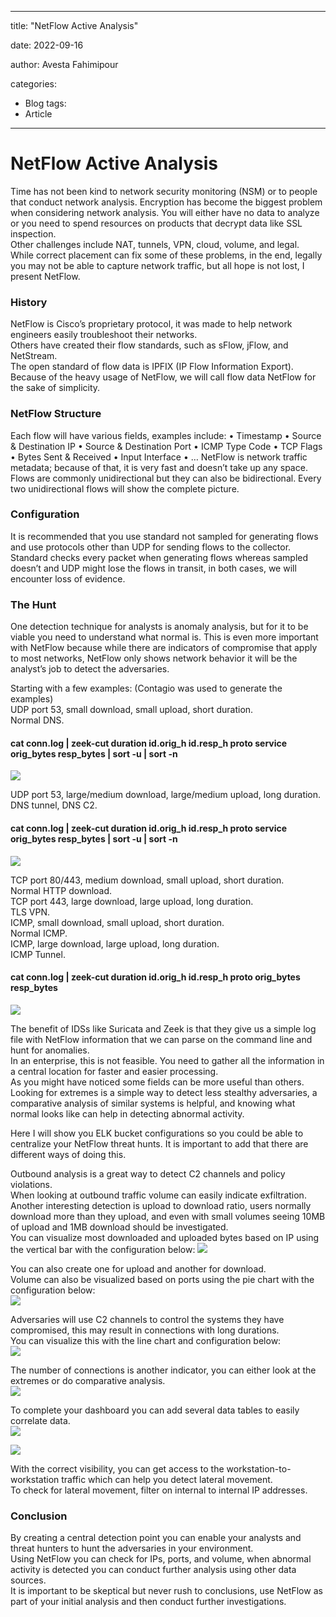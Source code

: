 
---

title: "NetFlow Active Analysis"

date: 2022-09-16

author: Avesta Fahimipour

categories:
  - Blog
tags:
  - Article


---



# NetFlow Active Analysis
Time has not been kind to network security monitoring (NSM) or to people that conduct network analysis. 
Encryption has become the biggest problem when considering network analysis. You will either have no data to analyze or you need to spend resources on products that decrypt data like SSL inspection.  
Other challenges include NAT, tunnels, VPN, cloud, volume, and legal.  
While correct placement can fix some of these problems, in the end, legally you may not be able to capture network traffic, but all hope is not lost, I present NetFlow.  

### History
NetFlow is Cisco’s proprietary protocol, it was made to help network engineers easily troubleshoot their networks.  
Others have created their flow standards, such as sFlow, jFlow, and NetStream.  
The open standard of flow data is IPFIX (IP Flow Information Export).  
Because of the heavy usage of NetFlow, we will call flow data NetFlow for the sake of simplicity.  

### NetFlow Structure
Each flow will have various fields, examples include:
•	Timestamp
•	Source & Destination IP
•	Source & Destination Port
•	ICMP Type Code
•	TCP Flags
•	Bytes Sent & Received
•	Input Interface
•	…
NetFlow is network traffic metadata; because of that, it is very fast and doesn’t take up any space.  
Flows are commonly unidirectional but they can also be bidirectional. Every two unidirectional flows will show the complete picture.  

### Configuration
It is recommended that you use standard not sampled for generating flows and use protocols other than UDP for sending flows to the collector. Standard checks every packet when generating flows whereas sampled doesn’t and UDP might lose the flows in transit, in both cases, we will encounter loss of evidence.  


### The Hunt
One detection technique for analysts is anomaly analysis, but for it to be viable you need to understand what normal is. This is even more important with NetFlow because while there are indicators of compromise that apply to most networks, NetFlow only shows network behavior it will be the analyst’s job to detect the adversaries.  

Starting with a few examples: (Contagio was used to generate the examples)  
UDP port 53, small download, small upload, short duration.  
Normal DNS.  
#### cat conn.log | zeek-cut  duration id.orig_h id.resp_h proto service orig_bytes resp_bytes | sort -u | sort -n 

![](/assets/images/pic1.jpg)

UDP port 53, large/medium download, large/medium upload, long duration.  
DNS tunnel, DNS C2.  
#### cat conn.log | zeek-cut  duration id.orig_h id.resp_h proto service orig_bytes resp_bytes | sort -u | sort -n
![](/assets/images/pic2.jpg)

TCP port 80/443, medium download, small upload, short duration.  
Normal HTTP download.  
TCP port 443, large download, large upload, long duration.  
TLS VPN.  
ICMP, small download, small upload, short duration.  
Normal ICMP.  
ICMP, large download, large upload, long duration.  
ICMP Tunnel.  
#### cat conn.log | zeek-cut duration id.orig_h id.resp_h proto orig_bytes resp_bytes
![](/assets/images/pic3.jpg)

The benefit of IDSs like Suricata and Zeek is that they give us a simple log file with NetFlow information that we can parse on the command line and hunt for anomalies.  
In an enterprise, this is not feasible. You need to gather all the information in a central location for faster and easier processing.  
As you might have noticed some fields can be more useful than others. Looking for extremes is a simple way to detect less stealthy adversaries, a comparative analysis of similar systems is helpful, and knowing what normal looks like can help in detecting abnormal activity.  

Here I will show you ELK bucket configurations so you could be able to centralize your NetFlow threat hunts. It is important to add that there are different ways of doing this.  

Outbound analysis is a great way to detect C2 channels and policy violations.  
When looking at outbound traffic volume can easily indicate exfiltration.  
Another interesting detection is upload to download ratio, users normally download more than they upload, and even with small volumes seeing 10MB of upload and 1MB download should be investigated.  
You can visualize most downloaded and uploaded bytes based on IP using the vertical bar with the configuration below:
![](/assets/images/pic4.jpg)


You can also create one for upload and another for download.  
Volume can also be visualized based on ports using the pie chart with the configuration below:  
![](/assets/images/pic5.jpg)




Adversaries will use C2 channels to control the systems they have compromised, this may result in connections with long durations.  
You can visualize this with the line chart and configuration below:  
![](/assets/images/pic6.jpg)



The number of connections is another indicator, you can either look at the extremes or do comparative analysis.  
![](/assets/images/pic7.jpg)




To complete your dashboard you can add several data tables to easily correlate data.  
![](/assets/images/pic8.jpg)

![](/assets/images/pic9.jpg)


 


With the correct visibility, you can get access to the workstation-to-workstation traffic which can help you detect lateral movement.  
To check for lateral movement, filter on internal to internal IP addresses.  


### Conclusion
By creating a central detection point you can enable your analysts and threat hunters to hunt the adversaries in your environment.  
Using NetFlow you can check for IPs, ports, and volume, when abnormal activity is detected you can conduct further analysis using other data sources.  
It is important to be skeptical but never rush to conclusions, use NetFlow as part of your initial analysis and then conduct further investigations.  


